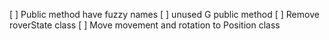 [ ] Public method have fuzzy names
[ ] unused G public method
[ ] Remove roverState class
[ ] Move movement and rotation to Position class